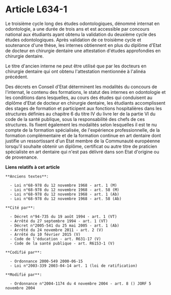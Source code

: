 # Article L634-1

Le troisième cycle long des études odontologiques, dénommé internat en odontologie, a une durée de trois ans et est
accessible par concours national aux étudiants ayant obtenu la validation du deuxième cycle des études odontologiques. Après
validation de ce troisième cycle et soutenance d'une thèse, les internes obtiennent en plus du diplôme d'Etat de docteur en
chirurgie dentaire une attestation d'études approfondies en chirurgie dentaire.

Le titre d'ancien interne ne peut être utilisé que par les docteurs en chirurgie dentaire qui ont obtenu l'attestation
mentionnée à l'alinéa précédent.

Des décrets en Conseil d'Etat déterminent les modalités du concours de l'internat, le contenu des formations, le statut des
internes en odontologie et les conditions dans lesquelles, au cours des études qui conduisent au diplôme d'Etat de docteur en
chirurgie dentaire, les étudiants accomplissent des stages de formation et participent aux fonctions hospitalières dans les
structures définies au chapitre 6 du titre IV du livre Ier de la partie VI du code de la santé publique, sous la
responsabilité des chefs de ces structures. Ils fixent également les modalités selon lesquelles il est te nu compte de la
formation spécialisée, de l'expérience professionnelle, de la formation complémentaire et de la formation continue en art
dentaire dont justifie un ressortissant d'un Etat membre de la Communauté européenne lorsqu'il souhaite obtenir un diplôme,
certificat ou autre titre de praticien spécialiste en art dentaire qui n'est pas délivré dans son Etat d'origine ou de
provenance.

**Liens relatifs à cet article**

	**Anciens textes**:

	  - Loi n°68-978 du 12 novembre 1968 - art. 1 (M)
	  - Loi n°68-978 du 12 novembre 1968 - art. 58 (M)
	  - Loi n°68-978 du 12 novembre 1968 - art. 1 (Ab)
	  - Loi n°68-978 du 12 novembre 1968 - art. 58 (Ab)

	**Cité par**:

	  - Décret n°94-735 du 19 août 1994 - art. 1 (VT)
	  - Arrêté du 27 septembre 1994 - art. 1 (VT)
	  - Décret n°2005-541 du 25 mai 2005 - art. 1 (Ab)
	  - Arrêté du 24 novembre 2011 - art. 2 (V)
	  - Arrêté du 10 février 2015 (V)
	  - Code de l'éducation - art. R631-17 (V)
	  - Code de la santé publique - art. R6153-1 (V)

	**Codifié par**:

	  - Ordonnance 2000-549 2000-06-15
	  - Loi n°2003-339 2003-04-14 art. 1 (loi de ratification)

	**Modifié par**:

	  - Ordonnance n°2004-1174 du 4 novembre 2004 - art. 8 () JORF 5 novembre 2004
